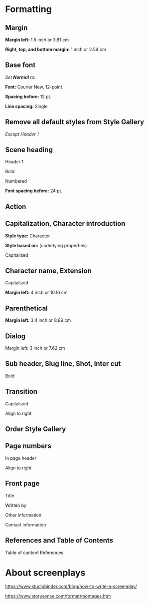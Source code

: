 # Formatting

## Margin

**Margin left:** 1.5 inch or 3.81 cm

**Right, top, and bottom margin:** 1 inch or 2.54 cm

## Base font

*Set **Normal** to:*

**Font:** Courier New, 12-point

**Spacing before:** 12 pt.

**Line spacing:** Single

## Remove all default styles from Style Gallery

*Except Header 1*

## Scene heading
Header 1

Bold

Numbered

**Font spacing before:** 24 pt.


## Action

## Capitalization, Character introduction

**Style type:** Character

**Style based on:** (underlying properties)

Capitalized


## Character name, Extension
Capitalized

**Margin left:** 4 inch or 10.16 cm

## Parenthetical

**Margin left:** 3.4 inch or 8.89 cm

## Dialog
Margin left: 3 inch or 7.62 cm

## Sub header, Slug line, Shot, Inter cut
Bold

## Transition
Capitalized

Align to right

## Order Style Gallery

## Page numbers
In page header

Align to right

## Front page
Title

Written by

Other information

Contact information

## References and Table of Contents
Table of content
References

# About screenplays
https://www.studiobinder.com/blog/how-to-write-a-screenplay/

https://www.storysense.com/format/montages.htm
